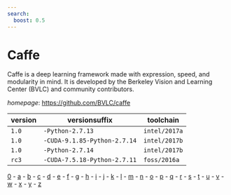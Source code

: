 ```yaml
---
search:
  boost: 0.5
---
```

# Caffe

Caffe is a deep learning framework made with expression, speed, and modularity in mind. It is developed by the Berkeley Vision and Learning Center (BVLC) and community contributors.

*homepage*: <https://github.com/BVLC/caffe>

version | versionsuffix | toolchain
--------|---------------|----------
``1.0`` | ``-Python-2.7.13`` | ``intel/2017a``
``1.0`` | ``-CUDA-9.1.85-Python-2.7.14`` | ``intel/2017b``
``1.0`` | ``-Python-2.7.14`` | ``intel/2017b``
``rc3`` | ``-CUDA-7.5.18-Python-2.7.11`` | ``foss/2016a``

[0](../0/index.md) - [a](../a/index.md) - [b](../b/index.md) - [c](../c/index.md) - [d](../d/index.md) - [e](../e/index.md) - [f](../f/index.md) - [g](../g/index.md) - [h](../h/index.md) - [i](../i/index.md) - [j](../j/index.md) - [k](../k/index.md) - [l](../l/index.md) - [m](../m/index.md) - [n](../n/index.md) - [o](../o/index.md) - [p](../p/index.md) - [q](../q/index.md) - [r](../r/index.md) - [s](../s/index.md) - [t](../t/index.md) - [u](../u/index.md) - [v](../v/index.md) - [w](../w/index.md) - [x](../x/index.md) - [y](../y/index.md) - [z](../z/index.md)


